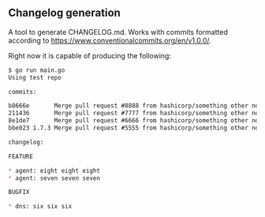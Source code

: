 ## Changelog generation

A tool to generate CHANGELOG.md. 
Works with commits formatted according to https://www.conventionalcommits.org/en/v1.0.0/.

Right now it is capable of producing the following:

```md
$ go run main.go
Using test repo

commits:

b8666e       Merge pull request #8888 from hashicorp/something other notes ```changelog feat(agent): eight eight eight ```
211436       Merge pull request #7777 from hashicorp/something other notes ```changelog feat(agent): seven seven seven ```
8e1de7       Merge pull request #6666 from hashicorp/something other notes ```changelog fix(dns): six six six ```
bbe023 1.7.3 Merge pull request #5555 from hashicorp/something other notes ```changelog fix(dns): five five five ```

changelog:

FEATURE

* agent: eight eight eight
* agent: seven seven seven

BUGFIX

* dns: six six six
```
